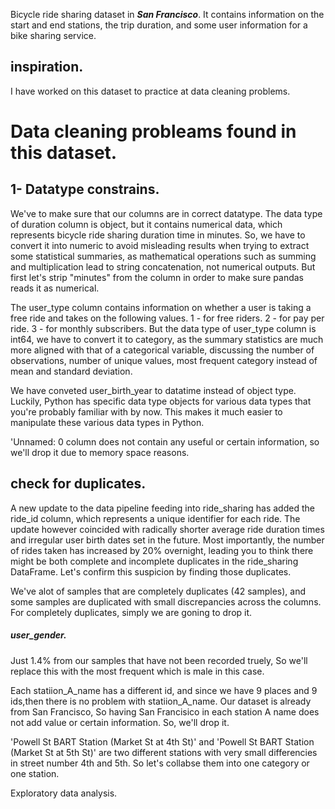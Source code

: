 Bicycle ride sharing dataset in ***San Francisco***.
It contains information on the start and end stations, the trip duration, and some user information for a bike sharing service.

## inspiration.
I have worked on this dataset to practice at data cleaning problems.

# Data cleaning probleams found in this dataset.

## 1- Datatype constrains.
We've to make sure that our columns are in correct datatype.
The data type of duration column is object, but it contains numerical data, which represents bicycle ride sharing duration time in minutes. So, we have to convert it into numeric to avoid misleading results when trying to extract some statistical summaries, as mathematical operations such as summing and multiplication lead to string concatenation, not numerical outputs. But first let's strip "minutes" from the column in order to make sure pandas reads it as numerical.

The user_type column contains information on whether a user is taking a free ride and takes on the following values.
1 - for free riders.
2 - for pay per ride.
3 - for monthly subscribers.
But the data type of user_type column is int64, we have to convert it to category, as the summary statistics are much more aligned with that of a categorical variable, discussing the number of observations, number of unique values, most frequent category instead of mean and standard deviation.

We have conveted user_birth_year to datatime instead of object type.
Luckily, Python has specific data type objects for various data types that you're probably familiar with by now. This makes it much easier to manipulate these various data types in Python.

'Unnamed: 0 column does not contain any useful or certain information, so we'll drop it due to memory space reasons.

## check for duplicates.
A new update to the data pipeline feeding into ride_sharing has added the ride_id column, which represents a unique identifier for each ride.
The update however coincided with radically shorter average ride duration times and irregular user birth dates set in the future. Most importantly, the number of rides taken has increased by 20% overnight, leading you to think there might be both complete and incomplete duplicates in the ride_sharing DataFrame.
Let's confirm this suspicion by finding those duplicates.

We've alot of samples that are completely duplicates (42 samples), and some samples are duplicated with small discrepancies across the columns.
For completely duplicates, simply we are goning to drop it.

##### user_gender.
Just 1.4% from our samples that have not been recorded truely, So we'll replace this with the most frequent which is male in this case.


Each statiion_A_name has a different id, and since we have 9 places and 9 ids,then there is no problem with statiion_A_name.
Our dataset is already from San Francisco, So having San Francisico in each station A name does not add value or certain information. So, we'll drop it.

'Powell St BART Station (Market St at 4th St)'
and 'Powell St BART Station (Market St at 5th St)'
are two different stations with very small differencies in street number 4th and 5th.
So let's collabse them into one category or one station.


Exploratory data analysis.


